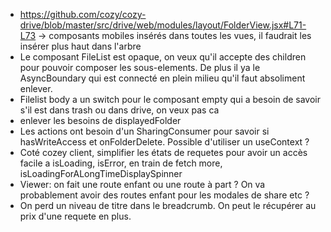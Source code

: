 - https://github.com/cozy/cozy-drive/blob/master/src/drive/web/modules/layout/FolderView.jsx#L71-L73 -> composants mobiles insérés dans toutes les vues, il faudrait les insérer plus haut dans l'arbre
- Le composant FileList est opaque, on veux qu'il accepte des children pour pouvoir composer les sous-elements. De plus il ya le AsyncBoundary qui est connecté en plein milieu qu'il faut absoliment enlever.
- Filelist body a un switch pour le composant empty qui a besoin de savoir s'il est dans trash ou dans drive, on veux pas ca
- enlever les besoins de displayedFolder
- Les actions ont besoin d'un SharingConsumer pour savoir si hasWriteAccess et onFolderDelete. Possible d'utiliser un useContext ?
- Coté cozey client, simplifier les états de requetes pour avoir un accès facile a isLoading, isError, en train de fetch more, isLoadingForALongTimeDisplaySpinner
- Viewer: on fait une route enfant ou une route à part ? On va probablement avoir des routes enfant pour les modales de share etc ?
- On perd un niveau de titre dans le breadcrumb. On peut le récupérer au prix d'une requete en plus.
